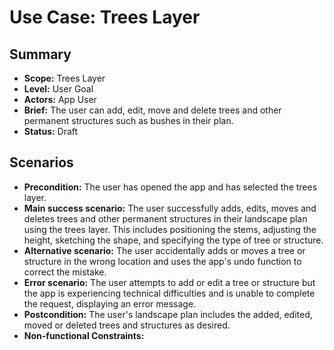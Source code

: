 # Use Case: Trees Layer

## Summary

- **Scope:** Trees Layer
- **Level:** User Goal
- **Actors:** App User
- **Brief:** The user can add, edit, move and delete trees and other permanent structures such as bushes in their plan.
- **Status:** Draft

## Scenarios

- **Precondition:**
  The user has opened the app and has selected the trees layer.
- **Main success scenario:**
  The user successfully adds, edits, moves and deletes trees and other permanent structures in their landscape plan using the trees layer. This includes positioning the stems, adjusting the height, sketching the shape, and specifying the type of tree or structure.
- **Alternative scenario:**
  The user accidentally adds or moves a tree or structure in the wrong location and uses the app's undo function to correct the mistake.
- **Error scenario:**
  The user attempts to add or edit a tree or structure but the app is experiencing technical difficulties and is unable to complete the request, displaying an error message.
- **Postcondition:**
  The user's landscape plan includes the added, edited, moved or deleted trees and structures as desired.
- **Non-functional Constraints:**
